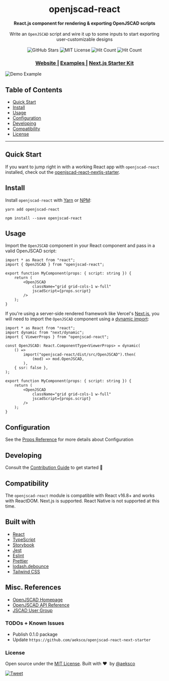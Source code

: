 <h1 align="center">openjscad-react</h1>

<div align="center">
  <strong>React.js component for rendering &amp; exporting OpenJSCAD scripts</strong>
</div>

<br />

<div align="center">
  Write an <code>OpenJSCAD</code> script and wire it up to some inputs to start exporting user-customizable designs
</div>

<br />

<div align="center">
  <!-- GitHub Stars -->
  <img src="https://img.shields.io/github/stars/aeksco/openjscad-react.svg?style=social&label=Star" alt="GitHub Stars" />

  <!-- MIT License -->
  <img src="https://img.shields.io/apm/l/atomic-design-ui.svg" alt="MIT License" />

  <!-- Hit Count -->
  <img src="http://hits.dwyl.com/aeksco/openjscad-react.svg" alt="Hit Count" />

  <!-- PRs Welcome -->
  <img src="https://img.shields.io/badge/PRs-welcome-brightgreen.svg?style=flat" alt="Hit Count" />
</div>

<div align="center">
  <h3>
    <a href="https://aeksco.github.io/openjscad-react">
      Website
    </a>
    <span> | </span>
    <a href="https://aeksco.github.io/openjscad-react">
      Examples
    </a>
    <span> | </span>
    <a href="https://github.com/aeksco/openjscad-react-next-starter">
      Next.js Starter Kit
    </a>
  </h3>
</div>

![Demo Example](https://i.imgur.com/9NijaGj.png "Demo Example")

## Table of Contents

-   [Quick Start](#quick-start)
-   [Install](#install)
-   [Usage](#usage)
-   [Configuration](#configuration)
-   [Developing](#developing)
-   [Compatibility](#compatibility)
-   [License](#license)

<hr/>

## Quick Start

If you want to jump right in with a working React app with `openjscad-react` installed, check out the [openjscad-react-nextjs-starter](https://github.com/aeksco/openjscad-react-next-starter).

## Install

Install `openjscad-react` with [Yarn](https://classic.yarnpkg.com/en/) or [NPM](https://docs.npmjs.com/downloading-and-installing-node-js-and-npm):

```
yarn add openjscad-react
```

```
npm install --save openjscad-react
```

## Usage

Import the `OpenJSCAD` component in your React component and pass in a valid OpenJSCAD script:

```tsx
import * as React from "react";
import { OpenJSCAD } from "openjscad-react";

export function MyComponent(props: { script: string }) {
    return (
        <OpenJSCAD
            className="grid grid-cols-1 w-full"
            jscadScript={props.script}
        />
    );
}
```

If you're using a server-side rendered framework like Vercel's [Next.js](https://nextjs.org/), you will need to import the `OpenJSCAD` component using a [dynamic import](https://nextjs.org/docs/advanced-features/dynamic-import):

```tsx
import * as React from "react";
import dynamic from "next/dynamic";
import { ViewerProps } from "openjscad-react";

const OpenJSCAD: React.ComponentType<ViewerProps> = dynamic(
    () =>
        import("openjscad-react/dist/src/OpenJSCAD").then(
            (mod) => mod.OpenJSCAD,
        ),
    { ssr: false },
);

export function MyComponent(props: { script: string }) {
    return (
        <OpenJSCAD
            className="grid grid-cols-1 w-full"
            jscadScript={props.script}
        />
    );
}
```

## Configuration

See the [Props Reference](/?path=/story/docs-getting-started-props-reference--page) for more details about Configuration

## Developing

Consult the [Contribution Guide](https://github.com/aeksco/openjscad-react/blob/main/CONTRIBUTING.md) to get started :rocket:

## Compatibility

The `openjscad-react` module is compatible with React v16.8+ and works with ReactDOM. Next.js is supported. React Native is not supported at this time.

## Built with

-   [React](https://reactjs.org)
-   [TypeScript](https://www.typescriptlang.org/)
-   [Storybook](https://storybook.js.org/)
-   [Jest](https://jestjs.io)
-   [Eslint](https://eslint.org/)
-   [Prettier](https://prettier.io/)
-   [lodash.debounce](https://www.npmjs.com/package/lodash.debounce)
-   [Tailwind CSS](https://tailwindcss.com)

## Misc. References

-   [OpenJSCAD Homepage](https://openjscad.org)
-   [OpenJSCAD API Reference](https://openjscad.org/dokuwiki/doku.php)
-   [JSCAD User Group](https://openjscad.nodebb.com/)

### TODOs + Known Issues

-   Publish 0.1.0 package
-   Update `https://github.com/aeksco/openjscad-react-next-starter`

### License

Open source under the [MIT License](https://github.com/aeksco/openjscad-react/blob/main/LICENSE). Built with&nbsp;:heart:&nbsp; by [@aeksco](https://github.com/aeksco)

[![Tweet](https://img.shields.io/twitter/url/https/github.com/aeksco/openjscad-react.svg?style=social)](https://twitter.com/intent/tweet?text=https://github.com/aeksco/openjscad-react)
